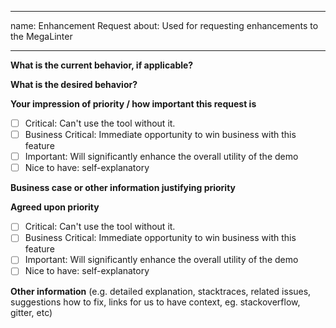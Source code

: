 <!-- markdownlint-disable -->
---
name: Enhancement Request
about: Used for requesting enhancements to the MegaLinter

---


**What is the current behavior, if applicable?**


**What is the desired behavior?**


**Your impression of priority / how important this request is**

 - [ ] Critical: Can't use the tool without it.
 - [ ] Business Critical: Immediate opportunity to win business with this feature
 - [ ] Important: Will significantly enhance the overall utility of the demo
 - [ ] Nice to have: self-explanatory

**Business case or other information justifying priority**

**Agreed upon priority**
 - [ ] Critical: Can't use the tool without it.
 - [ ] Business Critical: Immediate opportunity to win business with this feature
 - [ ] Important: Will significantly enhance the overall utility of the demo
 - [ ] Nice to have: self-explanatory

**Other information** (e.g. detailed explanation, stacktraces, related issues, suggestions how to fix, links for us to have context, eg. stackoverflow, gitter, etc)
<!-- markdownlint-restore -->
